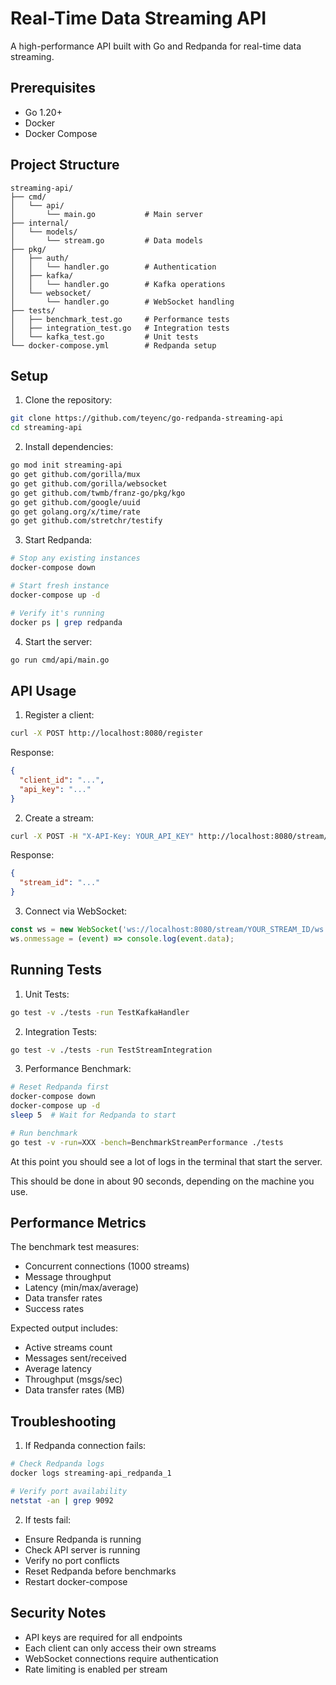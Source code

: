 # Real-Time Data Streaming API

A high-performance API built with Go and Redpanda for real-time data streaming.

## Prerequisites

- Go 1.20+
- Docker
- Docker Compose

## Project Structure

```
streaming-api/
├── cmd/
│   └── api/
│       └── main.go           # Main server
├── internal/
│   └── models/
│       └── stream.go         # Data models
├── pkg/
│   ├── auth/
│   │   └── handler.go        # Authentication
│   ├── kafka/
│   │   └── handler.go        # Kafka operations
│   └── websocket/
│       └── handler.go        # WebSocket handling
├── tests/
│   ├── benchmark_test.go     # Performance tests
│   ├── integration_test.go   # Integration tests
│   └── kafka_test.go         # Unit tests
└── docker-compose.yml        # Redpanda setup
```

## Setup

1. Clone the repository:
```bash
git clone https://github.com/teyenc/go-redpanda-streaming-api
cd streaming-api
```

2. Install dependencies:
```bash
go mod init streaming-api
go get github.com/gorilla/mux
go get github.com/gorilla/websocket
go get github.com/twmb/franz-go/pkg/kgo
go get github.com/google/uuid
go get golang.org/x/time/rate
go get github.com/stretchr/testify
```

3. Start Redpanda:
```bash
# Stop any existing instances
docker-compose down

# Start fresh instance
docker-compose up -d

# Verify it's running
docker ps | grep redpanda
```

4. Start the server:
```bash
go run cmd/api/main.go
```

## API Usage

1. Register a client:
```bash
curl -X POST http://localhost:8080/register
```
Response:
```json
{
  "client_id": "...",
  "api_key": "..."
}
```

2. Create a stream:
```bash
curl -X POST -H "X-API-Key: YOUR_API_KEY" http://localhost:8080/stream/start
```
Response:
```json
{
  "stream_id": "..."
}
```

3. Connect via WebSocket:
```javascript
const ws = new WebSocket('ws://localhost:8080/stream/YOUR_STREAM_ID/ws');
ws.onmessage = (event) => console.log(event.data);
```

## Running Tests

1. Unit Tests:
```bash
go test -v ./tests -run TestKafkaHandler
```

2. Integration Tests:
```bash
go test -v ./tests -run TestStreamIntegration
```

3. Performance Benchmark:
```bash
# Reset Redpanda first
docker-compose down
docker-compose up -d
sleep 5  # Wait for Redpanda to start

# Run benchmark
go test -v -run=XXX -bench=BenchmarkStreamPerformance ./tests
```
At this point you should see a lot of logs in the terminal that start the server.

This should be done in about 90 seconds, depending on the machine you use.

## Performance Metrics

The benchmark test measures:
- Concurrent connections (1000 streams)
- Message throughput
- Latency (min/max/average)
- Data transfer rates
- Success rates

Expected output includes:
- Active streams count
- Messages sent/received
- Average latency
- Throughput (msgs/sec)
- Data transfer rates (MB)

## Troubleshooting

1. If Redpanda connection fails:
```bash
# Check Redpanda logs
docker logs streaming-api_redpanda_1

# Verify port availability
netstat -an | grep 9092
```

2. If tests fail:
- Ensure Redpanda is running
- Check API server is running
- Verify no port conflicts
- Reset Redpanda before benchmarks
- Restart docker-compose

## Security Notes

- API keys are required for all endpoints
- Each client can only access their own streams
- WebSocket connections require authentication
- Rate limiting is enabled per stream
